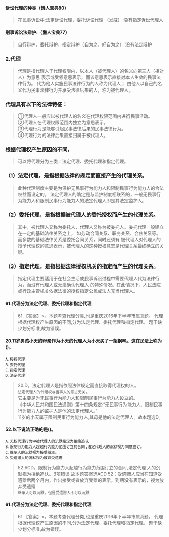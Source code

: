 #### 诉讼代理的种类（懒人宝典80）
>   在民事诉讼中:法定诉讼代理，委托诉讼代理 （发威）
                没有指定诉讼代理人

#### 刑事诉讼法辩护:（懒人宝典77）
>   自行辩护，委托辩护，指定辩护（自为之，好自为之）
    没有法定辩护



### 2.代理
>   代理是指代理人于代理权限内，以本人（被代理人）的名义向第三人（相对人）为意思
表示或受领意思表示，而该意思表示直接对本人生效的民事法律行为。
代为他人实施民事法律行为的人称为代理人；
由他人以自己的名义代为民事法律行为并承受法律后果的人，称为被代理人。

### 代理具有以下的法律特征：
>   ①代理人一般应以被代理人的名义在代理权限范围内进行民事活动。     
    ②代理人在代理权限范围内独立为意思表示。     
    ③代理行为是能够引起民事法律后果的民事法律行为。     
    ④代理行为的法律后果直接归属于被代理人。
    
### 根据代理权产生原因的不同，     
>   可以将代理分为三类：法定代理、委托代理和指定代理。     

### （1）法定代理，是指根据法律的规定而直接产生的代理关系。
>   此种代理制度主要是为保护无民事行为能力人和限制民事行为能力人的合法权益而设定的。
法定代理人的确定是与监护制度相联系的，一般无民事行为能力人和限制民事行为能力人的法定代理人即是其法定监护人。

### （2）委托代理，是指根据被代理人的委托授权而产生的代理关系。
>   其中，被代理人又称为委托人，代理人又称为被委托人。委托代理一般建立在一定的基础法律关系之上，
如劳动合同关系、职务关系、合伙关系等。而多数的基础法律关系是委托合同关系，同时还须有
被代理人对代理人的授予代理权的意思表示，被代理人的这种授权意志是代理关系最终确立的关键。

### （3）指定代理，是指根据法律授权机关的指定而产生的代理关系。
>   指定代理主要适用于在社会生活或民事诉讼过程中需要代理人代为法律行为，而没有代理人或无法确认代理人
的特殊情况。在此情况下，人民法院或行政主管机关依据法律的授权指定公民或法人充当代理人。



#### 61.代理分为法定代理、委托代理和指定代理
>   61.【答案】×。本题考查代理分类,也是重庆2016年下半年市属真题。
代理根据代理权产生原因的不同,分为法定代理、委托代理和指定代理。
题干缺少划分标准,故为错误。

#### 20.11岁男孩小天的母亲作为小天的代理人为小天买了一架钢琴。这在民法上称为()。
    A.授权代理
    B.委托代理
    C.指定代理
    D.法定代理
>   20.D。法定代理人是指依照法律规定而直接取得代理权的人。  
`法定代理人的代理权与当事人的意志无关`。  
    它主要是为无民事行为能力人和限制民事行为能力人设立的。  
    《中华人民共和国民法通则》第十四条规定:“无民事行为能力人、限制民事行为能力人的监护人是他的法定代理人。”  
    11岁的小天属于限制民事行为能力人,其母是他的法定代理人。故本题选D。  

#### 52.以下说法正确的是()。
    A.无权代理行为中被代理人的沉默推定为拒绝追认
    B.限制行为能力人超越行为能力范围订立的合同,法定代理人的沉默视为同意签订。
    C.继承人的沉默视为接受继承。
    D.受遗赠人的沉默视为放弃受遗赠
    
>   52.ACD。限制行为能力人超越行为能力范围订立的合同,法定代理
人的沉默视为拒绝追认。B项错误,故本题答案选ACD
>   52：受遗赠人应当在知道受遗赠后两个月内，作出接受或者放弃受赠的表示。到期没有表示的，视为放弃受遗赠    
`继承人可以沉默，但是受遗赠人不可以沉默`

#### 61.代理分为法定代理、委托代理和指定代理
>   61.【答案】×。本题考查代理分类,也是重庆2016年下半年市属真题。
代理根据代理权产生原因的不同,分为法定代理、委托代理和指定代理。
题干缺少划分标准,故为错误。




















